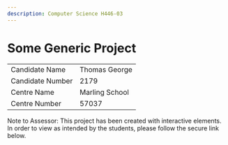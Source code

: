 ```yaml
---
description: Computer Science H446-03
---
```


# Some Generic Project

|                  |                |
| ---------------- | -------------- |
| Candidate Name   | Thomas George  |
| Candidate Number | 2179           |
| Centre Name      | Marling School |
| Centre Number    | 57037          |

Note to Assessor: This project has been created with interactive elements. In order to view as intended by the students, please follow the secure link below.
